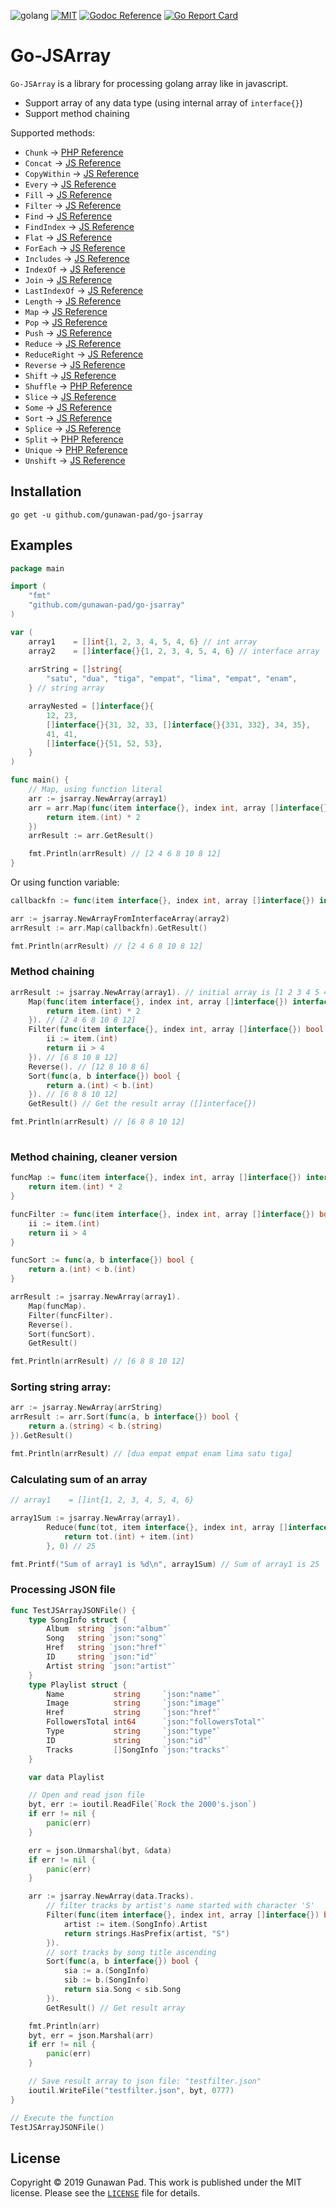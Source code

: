 ![golang](https://img.shields.io/badge/Go-language-blue.svg?logo=go)
[![MIT](https://img.shields.io/badge/license-MIT-orange.svg)](https://github.com/gunawan-pad/go-jsarray/blob/master/LICENSE)
[![Godoc Reference](https://img.shields.io/badge/godoc-reference-blue.svg)](https://godoc.org/github.com/gunawan-pad/go-jsarray)
[![Go Report Card](https://goreportcard.com/badge/github.com/gunawan-pad/go-jsarray)](https://goreportcard.com/report/github.com/gunawan-pad/go-jsarray)

# Go-JSArray

`Go-JSArray` is a library for processing golang array like in javascript.

  - Support array of any data type (using internal array of `interface{}`)
  - Support method chaining

Supported methods:
- `Chunk` -> [PHP Reference](https://www.php.net/manual/en/function.array-chunk.php)
- `Concat` -> [JS Reference](https://developer.mozilla.org/en-US/docs/Web/JavaScript/Reference/Global_Objects/Array/concat)
- `CopyWithin` -> [JS Reference](https://developer.mozilla.org/en-US/docs/Web/JavaScript/Reference/Global_Objects/Array/copywithin)
- `Every` -> [JS Reference](https://developer.mozilla.org/en-US/docs/Web/JavaScript/Reference/Global_Objects/Array/every)
- `Fill` -> [JS Reference](https://developer.mozilla.org/en-US/docs/Web/JavaScript/Reference/Global_Objects/Array/fill)
- `Filter` -> [JS Reference](https://developer.mozilla.org/en-US/docs/Web/JavaScript/Reference/Global_Objects/Array/filter)
- `Find` -> [JS Reference](https://developer.mozilla.org/en-US/docs/Web/JavaScript/Reference/Global_Objects/Array/find)
- `FindIndex` -> [JS Reference](https://developer.mozilla.org/en-US/docs/Web/JavaScript/Reference/Global_Objects/Array/findindex)
- `Flat` -> [JS Reference](https://developer.mozilla.org/en-US/docs/Web/JavaScript/Reference/Global_Objects/Array/flat)
- `ForEach` -> [JS Reference](https://developer.mozilla.org/en-US/docs/Web/JavaScript/Reference/Global_Objects/Array/foreach)
- `Includes` -> [JS Reference](https://developer.mozilla.org/en-US/docs/Web/JavaScript/Reference/Global_Objects/Array/includes)
- `IndexOf` -> [JS Reference](https://developer.mozilla.org/en-US/docs/Web/JavaScript/Reference/Global_Objects/Array/indexof)
- `Join` -> [JS Reference](https://developer.mozilla.org/en-US/docs/Web/JavaScript/Reference/Global_Objects/Array/join)
- `LastIndexOf` -> [JS Reference](https://developer.mozilla.org/en-US/docs/Web/JavaScript/Reference/Global_Objects/Array/lastindexof)
- `Length` -> [JS Reference](https://developer.mozilla.org/en-US/docs/Web/JavaScript/Reference/Global_Objects/Array/length)
- `Map` -> [JS Reference](https://developer.mozilla.org/en-US/docs/Web/JavaScript/Reference/Global_Objects/Array/map)
- `Pop` -> [JS Reference](https://developer.mozilla.org/en-US/docs/Web/JavaScript/Reference/Global_Objects/Array/pop)
- `Push` -> [JS Reference](https://developer.mozilla.org/en-US/docs/Web/JavaScript/Reference/Global_Objects/Array/push)
- `Reduce` -> [JS Reference](https://developer.mozilla.org/en-US/docs/Web/JavaScript/Reference/Global_Objects/Array/reduce)
- `ReduceRight` -> [JS Reference](https://developer.mozilla.org/en-US/docs/Web/JavaScript/Reference/Global_Objects/Array/reduceright)
- `Reverse` -> [JS Reference](https://developer.mozilla.org/en-US/docs/Web/JavaScript/Reference/Global_Objects/Array/reverse)
- `Shift` -> [JS Reference](https://developer.mozilla.org/en-US/docs/Web/JavaScript/Reference/Global_Objects/Array/shift)
- `Shuffle` -> [PHP Reference](https://www.php.net/manual/en/function.shuffle.php)
- `Slice` -> [JS Reference](https://developer.mozilla.org/en-US/docs/Web/JavaScript/Reference/Global_Objects/Array/slice)
- `Some` -> [JS Reference](https://developer.mozilla.org/en-US/docs/Web/JavaScript/Reference/Global_Objects/Array/some)
- `Sort` -> [JS Reference](https://developer.mozilla.org/en-US/docs/Web/JavaScript/Reference/Global_Objects/Array/sort)
- `Splice` -> [JS Reference](https://developer.mozilla.org/en-US/docs/Web/JavaScript/Reference/Global_Objects/Array/splice)
- `Split` -> [PHP Reference](https://www.php.net/manual/en/function.array-chunk.php)
- `Unique` -> [PHP Reference](https://www.php.net/manual/en/function.array-unique.php)
- `Unshift` -> [JS Reference](https://developer.mozilla.org/en-US/docs/Web/JavaScript/Reference/Global_Objects/Array/unshift)



## Installation
```
go get -u github.com/gunawan-pad/go-jsarray
```

## Examples

```go
package main

import (
    "fmt"
    "github.com/gunawan-pad/go-jsarray"
)

var (
	array1    = []int{1, 2, 3, 4, 5, 4, 6} // int array
	array2    = []interface{}{1, 2, 3, 4, 5, 4, 6} // interface array
	
	arrString = []string{
		"satu", "dua", "tiga", "empat", "lima", "empat", "enam",
	} // string array

	arrayNested = []interface{}{
		12, 23,
		[]interface{}{31, 32, 33, []interface{}{331, 332}, 34, 35},
		41, 41,
		[]interface{}{51, 52, 53},
	}
)

func main() {
	// Map, using function literal
	arr := jsarray.NewArray(array1)
	arr = arr.Map(func(item interface{}, index int, array []interface{}) interface{} {
		return item.(int) * 2
	})
	arrResult := arr.GetResult()

	fmt.Println(arrResult) // [2 4 6 8 10 8 12]
}

```

Or using function variable:

```go
callbackfn := func(item interface{}, index int, array []interface{}) interface{} { return item.(int) * 2 }

arr := jsarray.NewArrayFromInterfaceArray(array2)
arrResult := arr.Map(callbackfn).GetResult()

fmt.Println(arrResult) // [2 4 6 8 10 8 12]
```

### Method chaining

```go
arrResult := jsarray.NewArray(array1). // initial array is [1 2 3 4 5 4 6]
	Map(func(item interface{}, index int, array []interface{}) interface{} {
		return item.(int) * 2 
	}). // [2 4 6 8 10 8 12]
	Filter(func(item interface{}, index int, array []interface{}) bool {
		ii := item.(int)
		return ii > 4 
	}). // [6 8 10 8 12]
	Reverse(). // [12 8 10 8 6]
	Sort(func(a, b interface{}) bool {
		return a.(int) < b.(int)
	}). // [6 8 8 10 12]
	GetResult() // Get the result array ([]interface{})

fmt.Println(arrResult) // [6 8 8 10 12]
    
```
### Method chaining, cleaner version

```go
funcMap := func(item interface{}, index int, array []interface{}) interface{} {
	return item.(int) * 2
}

funcFilter := func(item interface{}, index int, array []interface{}) bool {
	ii := item.(int)
	return ii > 4
}

funcSort := func(a, b interface{}) bool {
	return a.(int) < b.(int)
}

arrResult := jsarray.NewArray(array1).
	Map(funcMap).
	Filter(funcFilter).
	Reverse().
	Sort(funcSort).
	GetResult()

fmt.Println(arrResult) // [6 8 8 10 12]
```

### Sorting string array:

```go
arr := jsarray.NewArray(arrString)
arrResult := arr.Sort(func(a, b interface{}) bool {
    return a.(string) < b.(string)
}).GetResult()

fmt.Println(arrResult) // [dua empat empat enam lima satu tiga]

```

### Calculating sum of an array 
```go
// array1    = []int{1, 2, 3, 4, 5, 4, 6} 

array1Sum := jsarray.NewArray(array1).
		Reduce(func(tot, item interface{}, index int, array []interface{}) interface{} {
			return tot.(int) + item.(int)
		}, 0) // 25

fmt.Printf("Sum of array1 is %d\n", array1Sum) // Sum of array1 is 25
```

### Processing JSON file

```go
func TestJSArrayJSONFile() {
	type SongInfo struct {
		Album  string `json:"album"`
		Song   string `json:"song"`
		Href   string `json:"href"`
		ID     string `json:"id"`
		Artist string `json:"artist"`
	}
	type Playlist struct {
		Name           string     `json:"name"`
		Image          string     `json:"image"`
		Href           string     `json:"href"`
		FollowersTotal int64      `json:"followersTotal"`
		Type           string     `json:"type"`
		ID             string     `json:"id"`
		Tracks         []SongInfo `json:"tracks"`
	}

	var data Playlist

	// Open and read json file
	byt, err := ioutil.ReadFile(`Rock the 2000's.json`)
	if err != nil {
		panic(err)
	}

	err = json.Unmarshal(byt, &data)
	if err != nil {
		panic(err)
	}

	arr := jsarray.NewArray(data.Tracks).
		// filter tracks by artist's name started with character 'S'
		Filter(func(item interface{}, index int, array []interface{}) bool {
			artist := item.(SongInfo).Artist
			return strings.HasPrefix(artist, "S")
		}).
		// sort tracks by song title ascending
		Sort(func(a, b interface{}) bool {
			sia := a.(SongInfo)
			sib := b.(SongInfo)
			return sia.Song < sib.Song
		}).
		GetResult() // Get result array

	fmt.Println(arr)
	byt, err = json.Marshal(arr)
	if err != nil {
		panic(err)
	}

	// Save result array to json file: "testfilter.json"
	ioutil.WriteFile("testfilter.json", byt, 0777)
}

// Execute the function
TestJSArrayJSONFile()
```

## License
Copyright © 2019 Gunawan Pad. 
This work is published under the MIT license. 
Please see the [`LICENSE`](LICENSE) file for details.
